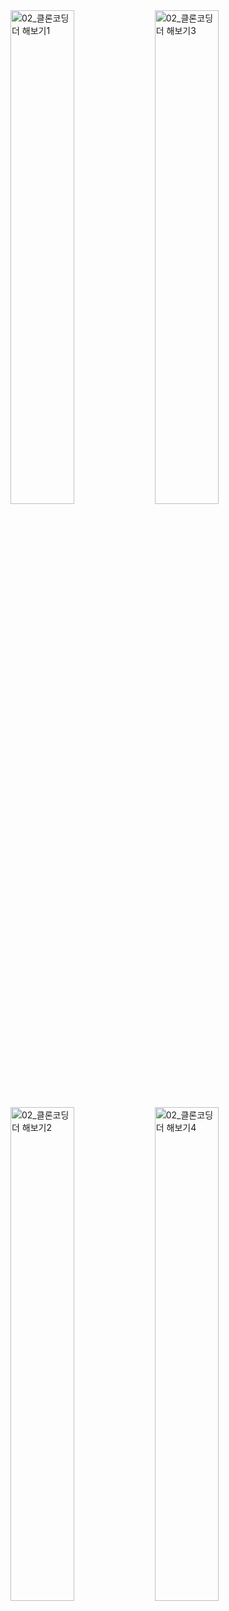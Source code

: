 <img width="45%" alt="02_클론코딩 더 해보기1" src="https://github.com/ysolarh/OZ_class_backend/assets/70841430/c31a3c66-901f-4bd4-9416-5c6ea0439525">
<img width="45%" alt="02_클론코딩 더 해보기3" src="https://github.com/ysolarh/OZ_class_backend/assets/70841430/37f41e99-02bd-439b-9c15-566564c8be83">
<img width="45%" alt="02_클론코딩 더 해보기2" src="https://github.com/ysolarh/OZ_class_backend/assets/70841430/60da5859-e1cf-4c3a-a4b9-23b3a95ddcf9">
<img width="45%" alt="02_클론코딩 더 해보기4" src="https://github.com/ysolarh/OZ_class_backend/assets/70841430/901b0471-658c-4122-b5da-de4c81ab6715">
